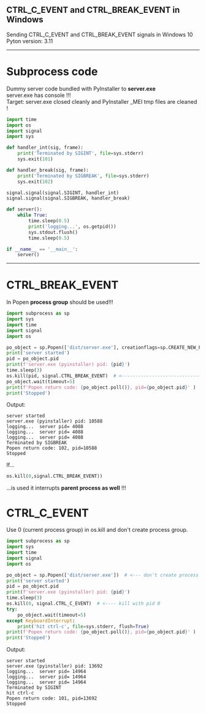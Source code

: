 ## CTRL_C_EVENT and CTRL_BREAK_EVENT in Windows
Sending CTRL_C_EVENT and CTRL_BREAK_EVENT signals in Windows 10  
Pyton version: 3.11 

---

# Subprocess code
Dummy server code bundled with PyInstaller to **server.exe**  
server.exe has console !!!  
Target: server.exe closed cleanly and PyInstaller _MEI tmp files are cleaned !
```python
import time
import os
import signal
import sys

def handler_int(sig, frame):
    print('Terminated by SIGINT', file=sys.stderr)
    sys.exit(101)

def handler_break(sig, frame):
    print('Terminated by SIGBREAK', file=sys.stderr)
    sys.exit(102)

signal.signal(signal.SIGINT, handler_int)
signal.signal(signal.SIGBREAK, handler_break)

def server():
    while True:
        time.sleep(0.5)
        print('logging...', os.getpid())
        sys.stdout.flush()
        time.sleep(0.5)

if __name__ == '__main__':
    server()
```


---
# CTRL_BREAK_EVENT
In Popen **process group** should be used!!!
```python
import subprocess as sp
import sys
import time
import signal
import os

po_object = sp.Popen(['dist/server.exe'], creationflags=sp.CREATE_NEW_PROCESS_GROUP)  # <-----
print('server started')
pid = po_object.pid
print(f'server.exe (pyinstaller) pid: {pid}')
time.sleep(3)
os.kill(pid, signal.CTRL_BREAK_EVENT)  # <----------------------------------------------------
po_object.wait(timeout=5)
print(f'Popen return code: {po_object.poll()}, pid={po_object.pid}' )
print('Stopped')
```
Output:
```commandline
server started
server.exe (pyinstaller) pid: 10588
logging...  server pid= 4088
logging...  server pid= 4088
logging...  server pid= 4088
Terminated by SIGBREAK
Popen return code: 102, pid=10588
Stopped
```
If...
```python
os.kill(0,signal.CTRL_BREAK_EVENT))
```
...is used it interrupts **parent process as well** !!!

# CTRL_C_EVENT
Use 0 (current process group) in os.kill and don't create process group.
```python
import subprocess as sp
import sys
import time
import signal
import os

po_object = sp.Popen(['dist/server.exe'])  # <--- don't create process group
print('server started')
pid = po_object.pid
print(f'server.exe (pyinstaller) pid: {pid}')
time.sleep(3)
os.kill(0, signal.CTRL_C_EVENT)  # <---- kill with pid 0
try:
    po_object.wait(timeout=5)
except KeyboardInterrupt:
    print('hit ctrl-c', file=sys.stderr, flush=True)
print(f'Popen return code: {po_object.poll()}, pid={po_object.pid}' )
print('Stopped')
```
Output:
```commandline
server started
server.exe (pyinstaller) pid: 13692
logging...  server pid= 14964
logging...  server pid= 14964
logging...  server pid= 14964
Terminated by SIGINT
hit ctrl-c
Popen return code: 101, pid=13692
Stopped
```
